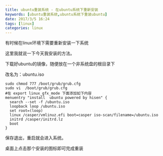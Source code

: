 ```yaml
---
title: ubuntu重装系统 - 在ubuntu系统下重新安装
keywords: [ubuntu重装系统,ubuntu系统下重装ubuntu]
date: 2017/3/5 16:24
tags: [linux]
categories: linux
---
```


有时候在linux环境下需要重新安装一下系统

这里我就说一下今天我安装的方法。

下载好ubuntu的镜像，随便放在一个非系统盘的根目录下

改名为：ubuntu.iso
```
sudo chmod 777 /boot/grub/grub.cfg
sudo vi  /boot/grub/grub.cfg
#在 export linux_gfx_mode 下面添加如下内容
menuentry "install  ubuntu powered by hisen" {
  search --set -f /ubuntu.iso
  loopback loop /ubuntu.iso
  set root=(loop)
  linux /casper/vmlinuz.efi boot=casper iso-scan/filename=/ubuntu.iso
  initrd /casper/initrd.lz
  boot
}
```
保存退出，重启就会进入系统。

桌面上点击那个安装的图标即可完成重装
